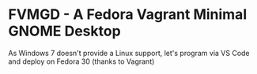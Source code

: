# FVMGD - A Fedora Vagrant Minimal GNOME Desktop

As Windows 7 doesn't provide a Linux support, let's program via VS Code and deploy on Fedora 30 (thanks to Vagrant)
